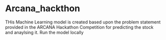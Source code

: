 # Arcana_hackthon

THis Machine Learning model is created based upon the problem statement provided in the ARCANA Hackathon Competition for predicting the stock and anaylsing it.
Run the model locally 
